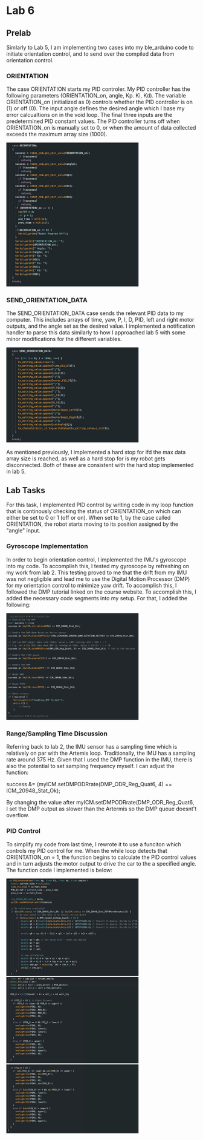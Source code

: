 # Lab 6

## Prelab

Simlarly to Lab 5, I am implementing two cases into my ble_arduino code to initiate orientation control, and to send over the compiled data from orientation control. 

### ORIENTATION
The case ORIENTATION starts my PID controler. My PID controller has the following parameters (ORIENTATION_on, angle, Kp. Ki, Kd). The variable ORIENTATION_on (initialized as 0) controls whether the PID controller is on (1) or off (0). The input angle defines the desired angle which I base my error calcualtions on in the void loop. The final three inputs are the predetermined PID constant values. The PID controller turns off when ORIENTATION_on is manually set to 0, or when the amount of data collected exceeds the maximum array size (1000).

<img width="350" alt="Profile Picture" src="ORIENTATION.jpg">

### SEND_ORIENTATION_DATA
The SEND_ORIENTATION_DATA case sends the relevant PID data to my computer. This includes arrays of time, yaw, P, I, D, PID, left and right motor outputs, and the angle set as the desired value. I implemented a notification handler to parse this data similarly to how I approached lab 5 with some minor modifications for the different variables. 

<img width="350" alt="Profile Picture" src="SEND_ORIENTATION_DATA.jpg">

As mentioned previously, I implemented a hard stop for ifd the max data array size is reached, as well as a hard stop for is my robot gets disconnected. Both of these are consistent with the hard stop implemented in lab 5.

## Lab Tasks

For this task, I implemented PID control by writing code in my loop function that is continously checking the status of ORIENTATION_on which can either be set to 0 or 1 (off or on). When set to 1, by the case called ORIENTATION, the robot starts moving to its position assigned by the "angle" input.
 
### Gyroscope Implementation
In order to begin orientation control, I implemented the IMU's gyroscope into my code. To accomplish this, I tested my gyroscope by refreshing on my work from lab 2. This testing proved to me that the drift from my IMU was not negligible and lead me to use the Digital Motion Processor (DMP) for my orientation control to minimize yaw drift. To accomplish this, I followed the DMP tutorial linked on the course website. To accomplish this, I added the necessary code segments into my setup. For that, I added the following: 

<img width="350" alt="Profile Picture" src="DMP.jpg">

### Range/Sampling Time Discussion
Referring back to lab 2, the IMU sensor has a sampling time which is relatively on par with the Artemis loop. Traditionally, the IMU has a sampling rate around 375 Hz. Given that I used the DMP function in the IMU, there is also the potential to set sampling frequency myself. I can adjust the function: 

success &= (myICM.setDMPODRrate(DMP_ODR_Reg_Quat6, 4) == ICM_20948_Stat_Ok);

By changing the value after myICM.setDMPODRrate(DMP_ODR_Reg_Quat6, I set the DMP output as slower than the Artermis so the DMP queue doesnt't overflow. 

### PID Control
To simplify my code from last time, I rewrote it to use a funciton which controls my PID control for me. When the while loop detects that ORIENTATION_on = 1, the function begins to calculate the PID control values and in turn adjusts the motor output to drive the car to the a specified angle. The function code I implemented is below: 

<img width="350" alt="Profile Picture" src="ONE.jpg">
<img width="350" alt="Profile Picture" src="TWO.jpg">
<img width="350" alt="Profile Picture" src="THREE.jpg">
